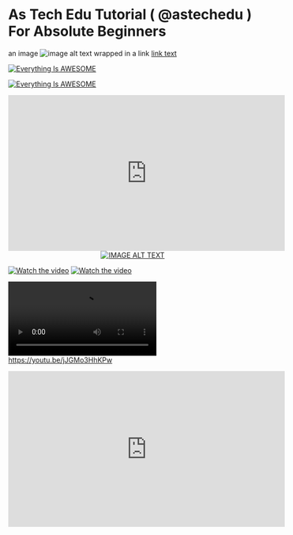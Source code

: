 # As Tech Edu Tutorial ( @astechedu ) For Absolute Beginners


an image
![image alt text](https://example.com/link-to-image)
wrapped in a link
[link text](https://example.com/my-link "link title")



[![Everything Is AWESOME](https://img.youtube.com/vi/StTqXEQ2l-Y/0.jpg)](https://youtu.be/jJGMo3HhKPw "Everything Is AWESOME")


[![Everything Is AWESOME](https://youtu.be/jJGMo3HhKPw)](https://youtu.be/jJGMo3HhKPw "Everything Is AWESOME")


<iframe width="560" height="315"
src="https://youtu.be/jJGMo3HhKPw" frameborder="0" 
allow="accelerometer; autoplay; encrypted-media; gyroscope; picture-in-picture" allowfullscreen>
</iframe>


<div align="center">
  <a href="https://www.youtube.com/watch?v=YOUTUBE_VIDEO_ID_HERE"><img src="https://img.youtube.com/vi/YOUTUBE_VIDEO_ID_HERE/0.jpg" alt="IMAGE ALT TEXT"></a>
</div>


[![Watch the video](https://i.imgur.com/vKb2F1B.png)](https://youtu.be/vt5fpE0bzSY)
[![Watch the video](https://i.imgur.com/vKb2F1B.png)](https://youtu.be/jJGMo3HhKPw)


<video src="https://youtu.be/jJGMo3HhKPw.mp4"></video>
https://youtu.be/jJGMo3HhKPw



<iframe width="560" height="315" src="https://youtu.be/jJGMo3HhKPw" frameborder="0" allow="autoplay; encrypted-media" allowfullscreen></iframe>



